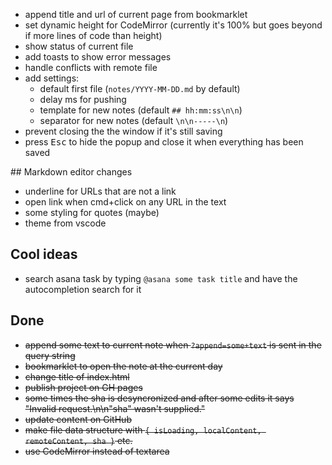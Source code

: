 * append title and url of current page from bookmarklet
* set dynamic height for CodeMirror (currently it's 100% but goes beyond if more lines of code than height)
* show status of current file
* add toasts to show error messages
* handle conflicts with remote file
* add settings:
  * default first file (`notes/YYYY-MM-DD.md` by default)
  * delay ms for pushing
  * template for new notes (default `## hh:mm:ss\n\n`)
  * separator for new notes (default `\n\n-----\n`)
* prevent closing the the window if it's still saving
* press <kbd>Esc</kbd> to hide the popup and close it when everything has been saved

## Markdown editor changes
* underline for URLs that are not a link
* open link when cmd+click on any URL in the text
* some styling for quotes (maybe)
* theme from vscode

## Cool ideas

* search asana task by typing `@asana some task title` and have the autocompletion search for it

## Done
* ~~append some text to current note when `?append=some+text` is sent in the query string~~
* ~~bookmarklet to open the note at the current day~~
* ~~change title of index.html~~
* ~~publish project on GH pages~~
* ~~some times the sha is desyncronized and after some edits it says "Invalid request.\n\n\"sha\" wasn't supplied."~~
* ~~update content on GitHub~~
* ~~make file data structure with `{ isLoading, localContent, remoteContent, sha }` etc.~~
* ~~use CodeMirror instead of textarea~~